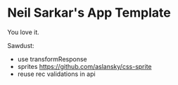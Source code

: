 Neil Sarkar's App Template
==

You love it.

Sawdust:

* use transformResponse
* sprites https://github.com/aslansky/css-sprite
* reuse rec validations in api
